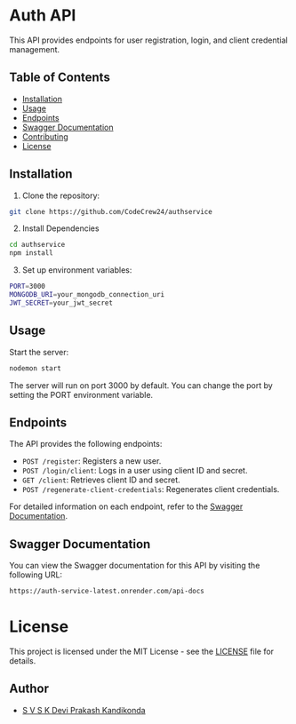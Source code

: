 ﻿# Auth API

This API provides endpoints for user registration, login, and client credential management.

## Table of Contents

- [Installation](#installation)
- [Usage](#usage)
- [Endpoints](#endpoints)
- [Swagger Documentation](#swagger-documentation)
- [Contributing](#contributing)
- [License](#license)

## Installation

1. Clone the repository:

```bash
git clone https://github.com/CodeCrew24/authservice
```

2. Install Dependencies

```bash
cd authservice
npm install
```

3. Set up environment variables:
```bash
PORT=3000
MONGODB_URI=your_mongodb_connection_uri
JWT_SECRET=your_jwt_secret
```

## Usage
Start the server:
```bash
nodemon start
```
The server will run on port 3000 by default. You can change the port by setting the PORT environment variable.

## Endpoints

The API provides the following endpoints:

- `POST /register`: Registers a new user.
- `POST /login/client`: Logs in a user using client ID and secret.
- `GET /client`: Retrieves client ID and secret.
- `POST /regenerate-client-credentials`: Regenerates client credentials.

For detailed information on each endpoint, refer to the [Swagger Documentation](swagger.json).

## Swagger Documentation

You can view the Swagger documentation for this API by visiting the following URL:

```bash
https://auth-service-latest.onrender.com/api-docs
```
# License

This project is licensed under the MIT License - see the [LICENSE](LICENSE) file for details.

## Author

- [S V S K Devi Prakash Kandikonda](https://github.com/dprakash2101)
